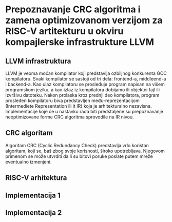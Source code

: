 # Prepoznavanje CRC algoritma i zamena optimizovanom verzijom za RISC-V artitekturu u okviru kompajlerske infrastrukture LLVM


## LLVM infrastruktura
LLVM je veoma moćan kompilator koji predstavlja ozbiljnog konkurenta GCC kompilatoru.
Svaki kompilator se sastoji od tri dela: frontend-a, middleend-a i backend-a. Kao ulaz kompilatoru se prosleđuje program napisan na višem programskom jeziku, 
a kao izlaz iz kompilatora dobijamo ili objektni fajl ili izvršivu datoteku.
Nakon prolaska kroz prednji deo kompilatora, program prosleđen kompilatoru biva predstavljen među-reprezentacijom (Intermediete Representation ili it IR) koja je arhitekturalno nezavisna.
Implementacije koje će u nastavku rada biti predstaljene su prepoznavanje neoptimizovane forme CRC algoritma sprovodile na IR nivou. 

## CRC algoritam
Algoritam CRC (Cyclic Redundancy Check) predstavlja vrlo koristan algoritam, koji se, baš zbog svoje korisnosti, široko upotrebljava. 
Njegovom primenom se može utvrditi da li su bitovi poruke poslate putem mreže eventualno izmenjeni.


## RISC-V arhitektura

## Implementacija 1


## Implementacija 2

